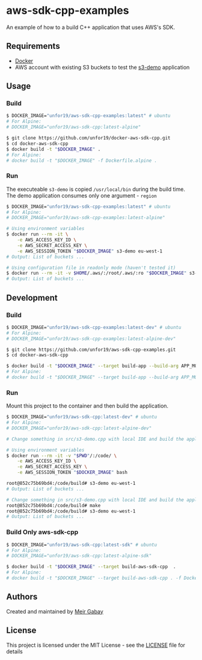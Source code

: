 # aws-sdk-cpp-examples

An example of how to a build C++ application that uses AWS's SDK.

## Requirements

- [Docker](https://docs.docker.com/get-docker/)
- AWS account with existing S3 buckets to test the [s3-demo](./src/s3-demo.cpp) application

## Usage

### Build

```bash
$ DOCKER_IMAGE="unfor19/aws-sdk-cpp-examples:latest" # ubuntu
# For Alpine:
# DOCKER_IMAGE="unfor19/aws-sdk-cpp:latest-alpine"

$ git clone https://github.com/unfor19/docker-aws-sdk-cpp.git
$ cd docker-aws-sdk-cpp
$ docker build -t "$DOCKER_IMAGE" .
# For Alpine:
# docker build -t "$DOCKER_IMAGE" -f Dockerfile.alpine .
```

### Run

The executeable `s3-demo` is copied `/usr/local/bin` during the build time. The demo application consumes only one argument - `region`

```bash
$ DOCKER_IMAGE="unfor19/aws-sdk-cpp-examples:latest" # ubuntu
# For Alpine:
# DOCKER_IMAGE="unfor19/aws-sdk-cpp-examples:latest-alpine"

# Using environment variables
$ docker run --rm -it \
    -e AWS_ACCESS_KEY_ID \
    -e AWS_SECRET_ACCESS_KEY \
    -e AWS_SESSION_TOKEN "$DOCKER_IMAGE" s3-demo eu-west-1
# Output: List of buckets ...

# Using configuration file in readonly mode (haven't tested it)
$ docker run --rm -it -v $HOME/.aws/:/root/.aws/:ro "$DOCKER_IMAGE" s3-demo eu-west-1
# Output: List of buckets ...
```

## Development

### Build

```bash
$ DOCKER_IMAGE="unfor19/aws-sdk-cpp-examples:latest-dev" # ubuntu
# For Alpine:
# DOCKER_IMAGE="unfor19/aws-sdk-cpp-examples:latest-alpine-dev"

$ git clone https://github.com/unfor19/aws-sdk-cpp-examples.git
$ cd docker-aws-sdk-cpp

$ docker build -t "$DOCKER_IMAGE" --target build-app --build-arg APP_MOUNT_VOLUME="true" .
# For Alpine: 
# docker build -t "$DOCKER_IMAGE" --target build-app --build-arg APP_MOUNT_VOLUME="true" . -f Dockerfile.alpine
```

### Run

Mount this project to the container and then build the application.

```bash
$ DOCKER_IMAGE="unfor19/aws-sdk-cpp:latest-dev" # ubuntu
# For Alpine:
# DOCKER_IMAGE="unfor19/aws-sdk-cpp:latest-alpine-dev"

# Change something in src/s3-demo.cpp with local IDE and build the application while in the container

# Using environment variables
$ docker run --rm -it -v "$PWD"/:/code/ \
    -e AWS_ACCESS_KEY_ID \
    -e AWS_SECRET_ACCESS_KEY \
    -e AWS_SESSION_TOKEN "$DOCKER_IMAGE" bash

root@852c75b69bd4:/code/build# s3-demo eu-west-1
# Output: List of buckets ...

# Change something in src/s3-demo.cpp with local IDE and build the application while in the container
root@852c75b69bd4:/code/build# make
root@852c75b69bd4:/code/build# s3-demo eu-west-1
# Output: List of buckets ...
```

### Build Only aws-sdk-cpp

```bash
$ DOCKER_IMAGE="unfor19/aws-sdk-cpp:latest-sdk" # ubuntu
# For Alpine:
# DOCKER_IMAGE="unfor19/aws-sdk-cpp:latest-alpine-sdk"

$ docker build -t "$DOCKER_IMAGE" --target build-aws-sdk-cpp  .
# For Alpine: 
# docker build -t "$DOCKER_IMAGE" --target build-aws-sdk-cpp . -f Dockerfile.alpine
```

## Authors

Created and maintained by [Meir Gabay](https://github.com/unfor19)

## License

This project is licensed under the MIT License - see the [LICENSE](https://github.com/unfor19/docker-aws-sdk-cpp/blob/master/LICENSE) file for details
